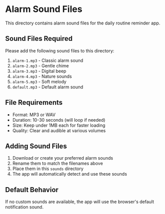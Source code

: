 # Alarm Sound Files

This directory contains alarm sound files for the daily routine reminder app.

## Sound Files Required

Please add the following sound files to this directory:

1. `alarm-1.mp3` - Classic alarm sound
2. `alarm-2.mp3` - Gentle chime
3. `alarm-3.mp3` - Digital beep
4. `alarm-4.mp3` - Nature sounds
5. `alarm-5.mp3` - Soft melody
6. `default.mp3` - Default alarm sound

## File Requirements

- Format: MP3 or WAV
- Duration: 10-30 seconds (will loop if needed)
- Size: Keep under 1MB each for faster loading
- Quality: Clear and audible at various volumes

## Adding Sound Files

1. Download or create your preferred alarm sounds
2. Rename them to match the filenames above
3. Place them in this `sounds` directory
4. The app will automatically detect and use these sounds

## Default Behavior

If no custom sounds are available, the app will use the browser's default notification sound.
